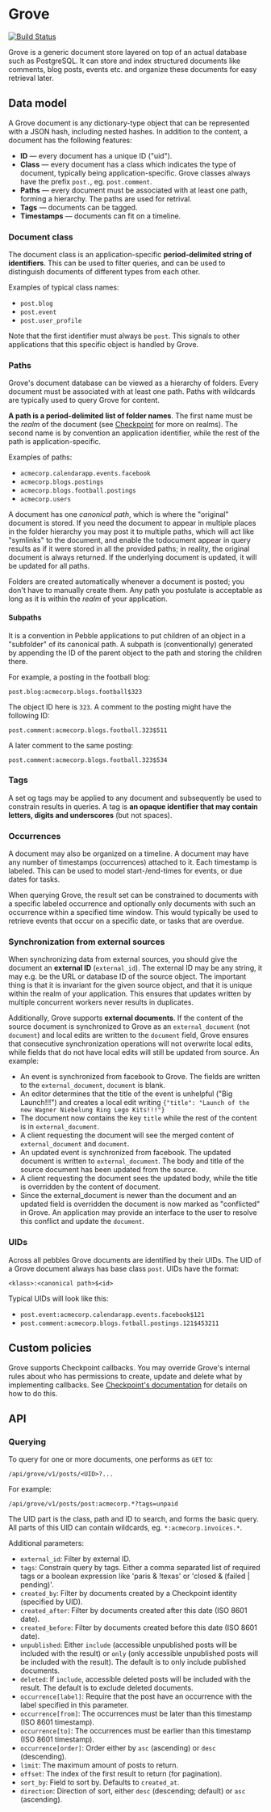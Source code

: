 # Grove

[![Build Status](https://semaphoreapp.com/api/v1/projects/35b20ab7aed8961031350862490b0bc555b9d6dc/28279/badge.png)](https://semaphoreapp.com/projects/1580/branches/28279)

Grove is a generic document store layered on top of an actual database such as PostgreSQL. It can store and index structured documents like comments, blog posts, events etc. and organize these documents for easy retrieval later.

## Data model

A Grove document is any dictionary-type object that can be represented with a JSON hash, including nested hashes. In addition to the content, a document has the following features:

* **ID** — every document has a unique ID ("uid").
* **Class** — every document has a class which indicates the type of document, typically being application-specific. Grove classes always have the prefix `post.`, eg. `post.comment`.
* **Paths** — every document must be associated with at least one path, forming a hierarchy. The paths are used for retrival.
* **Tags** — documents can be tagged.
* **Timestamps** — documents can fit on a timeline.

### Document class

The document class is an application-specific **period-delimited string of identifiers**. This can be used to filter queries, and can be used to distinguish documents of different types from each other.

Examples of typical class names:

- `post.blog`
- `post.event`
- `post.user_profile`

Note that the first identifier must always be `post`. This signals to other applications that this specific object is handled by Grove.

### Paths

Grove's document database can be viewed as a hierarchy of folders. Every document must be associated with at least one path. Paths with wildcards are typically used to query Grove for content.

**A path is a period-delimited list of folder names**. The first name must be the *realm* of the document (see [Checkpoint](http://github.com/bengler/checkpoint) for more on realms). The second name is by convention an application identifier, while the rest of the path is application-specific.

Examples of paths:

- `acmecorp.calendarapp.events.facebook`
- `acmecorp.blogs.postings`
- `acmecorp.blogs.football.postings`
- `acmecorp.users`

A document has one *canonical path*, which is where the "original" document is stored. If you need the document to appear in multiple places in the folder hierarchy you may post it to multiple paths, which will act like "symlinks" to the document, and enable the  todocument appear in query results as if it were stored in all the provided paths; in reality, the original document is always returned. If the underlying document is updated, it will be updated for all paths.

Folders are created automatically whenever a document is posted; you don't have to manually create them. Any path you postulate is acceptable as long as it is within the _realm_ of your application.

#### Subpaths

It is a convention in Pebble applications to put children of an object in a "subfolder" of its canonical path. A subpath is (conventionally) generated by appending the ID of the parent object to the path and storing the children there.

For example, a posting in the football blog:

    post.blog:acmecorp.blogs.football$323
    
The object ID here is `323`. A comment to the posting might have the following ID:

    post.comment:acmecorp.blogs.football.323$511

A later comment to the same posting:

    post.comment:acmecorp.blogs.football.323$534

### Tags

A set og tags may be applied to any document and subsequently be used to constrain results in queries. A tag is **an opaque identifier that may contain letters, digits and underscores** (but not spaces).

### Occurrences

A document may also be organized on a timeline. A document may have any number of timestamps (occurrences) attached to it. Each timestamp is labeled. This can be used to model start-/end-times for events, or due dates for tasks.

When querying Grove, the result set can be constrained to documents with a specific labeled occurrence and optionally only documents with such an occurrence within a specified time window. This would typically be used to retrieve events that occur on a specific date, or tasks that are overdue.

### Synchronization from external sources

When synchronizing data from external sources, you should give the document an **external ID** (`external_id`). The external ID may be any string, it may e.g. be the URL or database ID of the source object. The important thing is that it is invariant for the given source object, and that it is unique within the realm of your application. This ensures that updates written by multiple concurrent workers never results in duplicates.

Additionally, Grove supports **external documents**. If the content of the source document is synchronized to Grove as an `external_document` (not `document`) and local edits are written to the `document` field, Grove ensures that consecutive synchronization operations will not overwrite local edits, while fields that do not have local edits will still be updated from source. An example:

- An event is synchronized from facebook to Grove. The fields are written to the `external_document`, `document` is blank.
- An editor determines that the title of the event is unhelpful ("Big Launch!!!") and creates a local edit writing `{"title": "Launch of the new Wagner Niebelung Ring Lego Kits!!!"}`
- The document now contains the key `title` while the rest of the content is in `external_document`.
- A client requesting the document will see the merged content of `external_document` and `document`.
- An updated event is synchronized from facebook. The updated document is written to `external_document`. The body and title of the source document has been updated from the source.
- A client requesting the document sees the updated body, while the title is overridden by the content of document.
- Since the external_document is newer than the document and an updated field is overridden the document is now marked as "conflicted" in Grove. An application may provide an interface to the user to resolve this conflict and update the `document`.

### UIDs

Across all pebbles Grove documents are identified by their UIDs. The UID of a Grove document always has base class `post`. UIDs have the format:

    <klass>:<canonical path>$<id>

Typical UIDs will look like this:

- `post.event:acmecorp.calendarapp.events.facebook$121`
- `post.comment:acmecorp.blogs.fotball.postings.121$453211`

## Custom policies

Grove supports Checkpoint callbacks. You may override Grove's internal rules about who has permissions to create, update and delete what by implementing callbacks. See [Checkpoint's documentation](https://github.com/bengler/checkpoint/blob/master/README.md) for details on how to do this.

## API

### Querying

To query for one or more documents, one performs as `GET` to:

    /api/grove/v1/posts/<UID>?...
    
For example:

    /api/grove/v1/posts/post:acmecorp.*?tags=unpaid

The UID part is the class, path and ID to search, and forms the basic query. All parts of this UID can contain wildcards, eg. `*:acmecorp.invoices.*`.

Additional parameters:

* `external_id`: Filter by external ID.
* `tags`: Constrain query by tags. Either a comma separated list of required tags or a boolean expression like 'paris & !texas' or 'closed & (failed | pending)'.
* `created_by`: Filter by documents created by a Checkpoint identity (specified by UID).
* `created_after`: Filter by documents created after this date (ISO 8601 date).
* `created_before`: Filter by documents created before this date (ISO 8601 date).
* `unpublished`: Either `include` (accessible unpublished posts will be included with the result) or `only` (only accessible unpublished posts will be included with the result). The default is to only include published documents. 
* `deleted`: If `include`, accessible deleted posts will be included with the result. The default is to exclude deleted documents.
* `occurrence[label]`: Require that the post have an occurrence with the label specified in this parameter.
* `occurrence[from]`: The occurrences must be later than this timestamp (ISO 8601 timestamp).
* `occurrence[to]`: The occurrences must be earlier than this timestamp (ISO 8601 timestamp).
* `occurrence[order]`: Order either by `asc` (ascending) or `desc` (descending).
* `limit`: The maximum amount of posts to return.
* `offset`: The index of the first result to return (for pagination).
* `sort_by`: Field to sort by. Defaults to `created_at`.
* `direction`: Direction of sort, either `desc` (descending; default) or `asc` (ascending).
